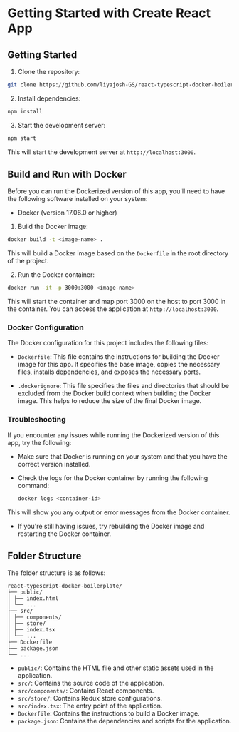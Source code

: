 # Getting Started with Create React App

## Getting Started

1. Clone the repository:

```sh
git clone https://github.com/liyajosh-GS/react-typescript-docker-boilerplate.git
```

2. Install dependencies:

```sh
npm install
```

3. Start the development server:

```sh
npm start
```

This will start the development server at `http://localhost:3000`.

## Build and Run with Docker

Before you can run the Dockerized version of this app, you'll need to have the following software installed on your system:

- Docker (version 17.06.0 or higher)

1. Build the Docker image:

```sh
docker build -t <image-name> .
```

This will build a Docker image based on the `Dockerfile` in the root directory of the project.

2. Run the Docker container:

```sh
docker run -it -p 3000:3000 <image-name>
```

This will start the container and map port 3000 on the host to port 3000 in the container. You can access the application at `http://localhost:3000`.

### Docker Configuration

The Docker configuration for this project includes the following files:

- `Dockerfile`: This file contains the instructions for building the Docker image for this app. It specifies the base image, copies the necessary files, installs dependencies, and exposes the necessary ports.

- `.dockerignore`: This file specifies the files and directories that should be excluded from the Docker build context when building the Docker image. This helps to reduce the size of the final Docker image.

### Troubleshooting

If you encounter any issues while running the Dockerized version of this app, try the following:

- Make sure that Docker is running on your system and that you have the correct version installed.

- Check the logs for the Docker container by running the following command:

  ```sh
  docker logs <container-id>
  ```

This will show you any output or error messages from the Docker container.

- If you're still having issues, try rebuilding the Docker image and restarting the Docker container.

## Folder Structure

The folder structure is as follows:

```
react-typescript-docker-boilerplate/
├── public/
│ ├── index.html
│ └── ...
├── src/
│ ├── components/
│ ├── store/
│ ├── index.tsx
│ └── ...
├── Dockerfile
├── package.json
└── ...
```

- `public/`: Contains the HTML file and other static assets used in the application.
- `src/`: Contains the source code of the application.
- `src/components/`: Contains React components.
- `src/store/`: Contains Redux store configurations.
- `src/index.tsx`: The entry point of the application.
- `Dockerfile`: Contains the instructions to build a Docker image.
- `package.json`: Contains the dependencies and scripts for the application.
